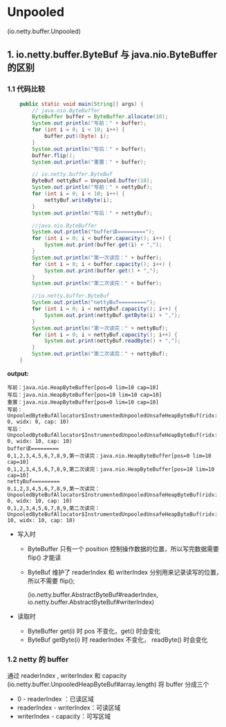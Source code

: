 # Unpooled

(io.netty.buffer.Unpooled)



## 1. io.netty.buffer.ByteBuf 与 java.nio.ByteBuffer 的区别

### 1.1 代码比较

```java
	public static void main(String[] args) {
        // java.nio.ByteBuffer
        ByteBuffer buffer = ByteBuffer.allocate(10);
        System.out.println("写前：" + buffer);
        for (int i = 0; i < 10; i++) {
            buffer.put((byte) i);
        }
        System.out.println("写后：" + buffer);
        buffer.flip();
        System.out.println("重置：" + buffer);

        // io.netty.buffer.ByteBuf
        ByteBuf nettyBuf = Unpooled.buffer(10);
        System.out.println("写前：" + nettyBuf);
        for (int i = 0; i < 10; i++) {
            nettyBuf.writeByte(i);
        }
        System.out.println("写后：" + nettyBuf);

        //java.nio.ByteBuffer
        System.out.println("buffer读=========");
        for (int i = 0; i < buffer.capacity(); i++) {
            System.out.print(buffer.get(i) + ",");
        }
        System.out.println("第一次读完：" + buffer);
        for (int i = 0; i < buffer.capacity(); i++) {
            System.out.print(buffer.get() + ",");
        }
        System.out.println("第二次读完：" + buffer);

        //io.netty.buffer.ByteBuf
        System.out.println("nettyBuf=========");
        for (int i = 0; i < nettyBuf.capacity(); i++) {
            System.out.print(nettyBuf.getByte(i) + ",");
        }
        System.out.println("第一次读完：" + nettyBuf);
        for (int i = 0; i < nettyBuf.capacity(); i++) {
            System.out.print(nettyBuf.readByte() + ",");
        }
        System.out.println("第二次读完：" + nettyBuf);
    }
```



**output:**

```text
写前：java.nio.HeapByteBuffer[pos=0 lim=10 cap=10]
写后：java.nio.HeapByteBuffer[pos=10 lim=10 cap=10]
重置：java.nio.HeapByteBuffer[pos=0 lim=10 cap=10]
写前：UnpooledByteBufAllocator$InstrumentedUnpooledUnsafeHeapByteBuf(ridx: 0, widx: 0, cap: 10)
写后：UnpooledByteBufAllocator$InstrumentedUnpooledUnsafeHeapByteBuf(ridx: 0, widx: 10, cap: 10)
buffer读=========
0,1,2,3,4,5,6,7,8,9,第一次读完：java.nio.HeapByteBuffer[pos=0 lim=10 cap=10]
0,1,2,3,4,5,6,7,8,9,第二次读完：java.nio.HeapByteBuffer[pos=10 lim=10 cap=10]
nettyBuf=========
0,1,2,3,4,5,6,7,8,9,第一次读完：UnpooledByteBufAllocator$InstrumentedUnpooledUnsafeHeapByteBuf(ridx: 0, widx: 10, cap: 10)
0,1,2,3,4,5,6,7,8,9,第二次读完：UnpooledByteBufAllocator$InstrumentedUnpooledUnsafeHeapByteBuf(ridx: 10, widx: 10, cap: 10)
```



- 写入时

  - ByteBuffer 只有一个 position  控制操作数据的位置，所以写完数据需要 flip() 才能读

  - ByteBuf 维护了 readerIndex 和 writerIndex 分别用来记录读写的位置，所以不需要 flip();

    (io.netty.buffer.AbstractByteBuf#readerIndex, io.netty.buffer.AbstractByteBuf#writerIndex)

- 读取时

  - ByteBuffer  get(i) 时 pos 不变化，get() 时会变化
  - ByteBuf getByte(i) 时 readerIndex 不变化， readByte()  时会变化



### 1.2 netty 的 buffer

通过 readerIndex , writerIndex 和 capacity (io.netty.buffer.UnpooledHeapByteBuf#array.length) 将 buffer 分成三个

- 0 - readerIndex ：已读区域
- readerIndex - writerIndex：可读区域
- writerIndex - capacity：可写区域

